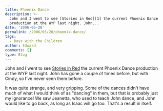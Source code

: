 ```yaml
---
title: Phoenix Dance
description: >-
  John and I went to see [Stories in Red][1] the current Phoenix Dance
  production at the WYP last night. John...
date: '2006-05-20'
permalink: /2006/05/20/phoenix-dance/
tags:
  - Days with the Children
author: Edward
comments: []
type: Blog
---
```


John and I went to see [Stories in Red][1] the current Phoenix Dance
production at the WYP last night. John has gone a couple of times
before, but with Cindy, so I\'ve never seen them before.

It was quite strange, and very gripping. Some of the dances didn\'t have
much of what I would think of as \"dancing\" in them, but that is
probably just my ignorance! We saw Jeanetta, who used to teach John
dance, and John would like to go back, as long as Isaac will go too.
That\'s a result in itself.



[1]: https://www.phoenixdancetheatre.co.uk/pages/02f.html
